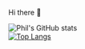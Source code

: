 Hi there 👋

![Phil's GitHub stats](https://github-readme-stats.vercel.app/api?username=NicerDicerPro&count_private=true&theme=tokyonight&show_icons=true&repo=conversion-maker-ai)<br/>
[![Top Langs](https://github-readme-stats.vercel.app/api/top-langs/?username=NicerDicerPro&layout=compact&count_private=true&repo=conversion-maker-ai)](https://github.com/ph11x/github-readme-stats)
